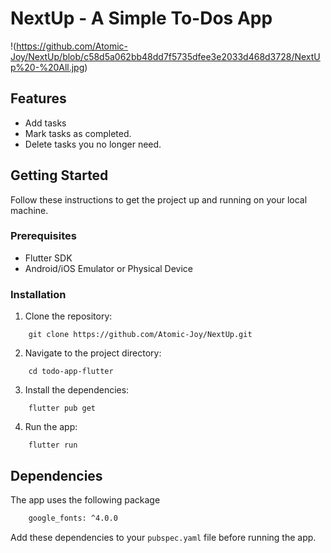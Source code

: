 # NextUp - A Simple To-Dos App

!(https://github.com/Atomic-Joy/NextUp/blob/c58d5a062bb48dd7f5735dfee3e2033d468d3728/NextUp%20-%20All.jpg)

## Features

-  Add tasks
-  Mark tasks as completed.
-  Delete tasks you no longer need.
## Getting Started

Follow these instructions to get the project up and running on your local machine.

### Prerequisites

- Flutter SDK
- Android/iOS Emulator or Physical Device

### Installation

1. Clone the repository:

```shell
	git clone https://github.com/Atomic-Joy/NextUp.git
```

2. Navigate to the project directory:

```shell
	cd todo-app-flutter
```

3. Install the dependencies:

```shell
	flutter pub get
```

4. Run the app:

```shell
	flutter run
```

## Dependencies

The app uses the following package

```txt
	google_fonts: ^4.0.0
```

Add these dependencies to your `pubspec.yaml` file before running the app.
